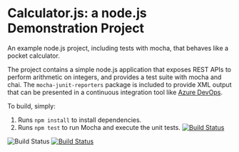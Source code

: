 Calculator.js: a node.js Demonstration Project
==============================================
An example node.js project, including tests with mocha, that behaves like
a pocket calculator.

The project contains a simple node.js application that exposes REST APIs
to perform arithmetic on integers, and provides a test suite with mocha
and chai.  The `mocha-junit-reporters` package is included to provide XML
output that can be presented in a continuous integration tool like
[Azure DevOps](https://azure.com/devops).

To build, simply:

1. Runs `npm install` to install dependencies.
2. Runs `npm test` to run Mocha and execute the unit tests.
[![Build Status](https://dev.azure.com/artborecki20548/Integrating%20External%20Source%20Control%20with%20Azure%20Pipelines/_apis/build/status/aborecki.calculator%20(1)?branchName=master)](https://dev.azure.com/artborecki20548/Integrating%20External%20Source%20Control%20with%20Azure%20Pipelines/_build/latest?definitionId=7&branchName=master)

![Build Status](https://dev.azure.com/artborecki20548/Integrating%20External%20Source%20Control%20with%20Azure%20Pipelines/_apis/build/status/aborecki.calculator%20(1)?branchName=master)
[![Build Status](https://dev.azure.com/artborecki20548/Integrating%20External%20Source%20Control%20with%20Azure%20Pipelines/_apis/build/status/aborecki.calculator?branchName=master)](https://dev.azure.com/artborecki20548/Integrating%20External%20Source%20Control%20with%20Azure%20Pipelines/_build/latest?definitionId=13&branchName=master)
